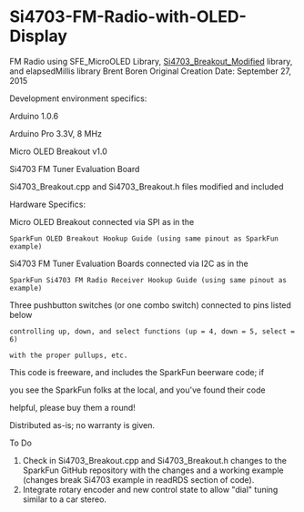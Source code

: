 # Si4703-FM-Radio-with-OLED-Display 
 FM Radio using SFE_MicroOLED Library, [Si4703_Breakout_Modified](https://github.com/2BTechnolgy/Si4703_Breakout_Modified.git)
  library, and elapsedMillis library
    Brent Boren
    Original Creation Date: September 27, 2015
 
 
  Development environment specifics:
 
   Arduino 1.0.6
 
   Arduino Pro 3.3V, 8 MHz
 
   Micro OLED Breakout v1.0
 
   Si4703 FM Tuner Evaluation Board
 
   Si4703_Breakout.cpp and Si4703_Breakout.h files modified and included
 
 
  Hardware Specifics:
 
  Micro OLED Breakout connected via SPI as in the 
 
    SparkFun OLED Breakout Hookup Guide (using same pinout as SparkFun example)
 
  Si4703 FM Tuner Evaluation Boards connected via I2C as in the
 
    SparkFun Si4703 FM Radio Receiver Hookup Guide (using same pinout as example)
 
  Three pushbutton switches (or one combo switch) connected to pins listed below
 
    controlling up, down, and select functions (up = 4, down = 5, select = 6)
 
    with the proper pullups, etc.
  
 
  This code is freeware, and includes the SparkFun beerware code; if 
 
  you see the SparkFun folks at the local, and you've found their code
 
  helpful, please buy them a round!
  
 
  Distributed as-is; no warranty is given.
 
  To Do
   1. Check in Si4703_Breakout.cpp and Si4703_Breakout.h changes
    to the SparkFun GitHub repository with the changes and a working example 
    (changes break Si4703 example in readRDS section of code).
   2. Integrate rotary encoder and new control state to allow "dial" tuning
    similar to a car stereo.
  
